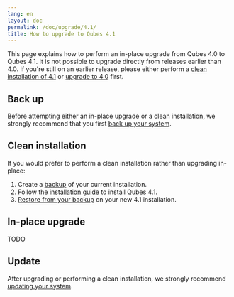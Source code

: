 ```yaml
---
lang: en
layout: doc
permalink: /doc/upgrade/4.1/
title: How to upgrade to Qubes 4.1
---
```


This page explains how to perform an in-place upgrade from Qubes 4.0 to Qubes 4.1. It is not possible to upgrade directly from releases earlier than 4.0. If you're still on an earlier release, please either perform a [clean installation of 4.1](#clean-installation) or [upgrade to 4.0](/doc/upgrade/4.0/) first.

## Back up

Before attempting either an in-place upgrade or a clean installation, we strongly recommend that you first [back up your system](/doc/how-to-back-up-restore-and-migrate/).

## Clean installation

If you would prefer to perform a clean installation rather than upgrading in-place:

1. Create a [backup](/doc/how-to-back-up-restore-and-migrate/#creating-a-backup) of your current installation.
2. Follow the [installation guide](/doc/installation-guide/) to install Qubes 4.1.
3. [Restore from your backup](/doc/how-to-back-up-restore-and-migrate/#restoring-from-a-backup) on your new 4.1 installation.

## In-place upgrade

TODO

## Update

After upgrading or performing a clean installation, we strongly recommend [updating your system](/doc/how-to-update/).
